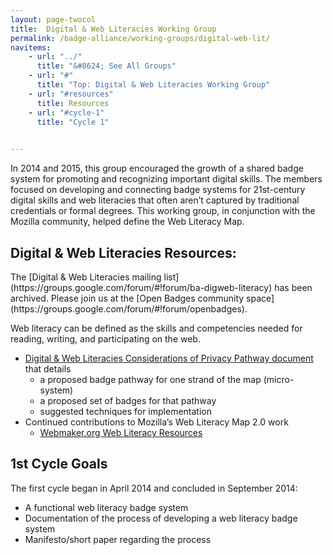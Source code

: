 ```yaml
---
layout: page-twocol
title:  Digital & Web Literacies Working Group
permalink: /badge-alliance/working-groups/digital-web-lit/
navitems:
    - url: "../"
      title: "&#8624; See All Groups"
    - url: "#"
      title: "Top: Digital & Web Literacies Working Group"
    - url: "#resources"
      title: Resources
    - url: "#cycle-1"
      title: "Cycle 1"

    
---
```


In 2014 and 2015, this group encouraged the growth of a shared badge system for promoting and recognizing important digital skills. The members focused on developing and connecting badge systems for 21st-century digital skills and web literacies that often aren’t captured by traditional credentials or formal degrees. This working group, in conjunction with the Mozilla community, helped define the Web Literacy Map. 

<h2 class="title title-content" id="communication">Digital & Web Literacies Resources:</h2>
The [Digital & Web Literacies mailing list](https://groups.google.com/forum/#!forum/ba-digweb-literacy) has been archived. Please join us at the [Open Badges community space](https://groups.google.com/forum/#!forum/openbadges). 

Web literacy can be defined as the skills and competencies needed for reading, writing, and participating on the web. 

* [Digital & Web Literacies Considerations of Privacy Pathway document](https://docs.google.com/document/d/1h96ccZsTxBBAgyGMsNMfR_h7rtR1fJaHcosMyGuzYvM/edit) that details
   * a proposed badge pathway for one strand of the map (micro-system)
   * a proposed set of badges for that pathway
   * suggested techniques for implementation
* Continued contributions to Mozilla’s Web Literacy Map 2.0 work
   * [Webmaker.org Web Literacy Resources](https://webmaker.org/resources)
<h2 class="title title-content" id="cycle-1">1st Cycle Goals</h2>
The first cycle began in April 2014 and concluded in September 2014:

* A functional web literacy badge system
* Documentation of the process of developing a web literacy badge system
* Manifesto/short paper regarding the process
